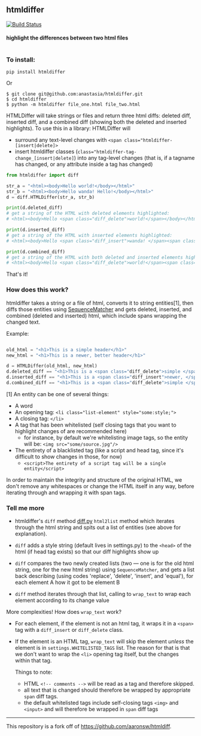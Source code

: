 ## htmldiffer
[![Build Status](https://travis-ci.org/anastasia/htmldiffer.svg?branch=develop)](https://travis-ci.org/anastasia/htmldiff)
#### highlight the differences between two html files
#
### To install:
```
pip install htmldiffer
```

Or
```
$ git clone git@github.com:anastasia/htmldiffer.git
$ cd htmldiffer
$ python -m htmldiffer file_one.html file_two.html
```

HTMLDiffer will take strings or files and return three html diffs: deleted diff, inserted diff, and a combined diff (showing both the deleted and inserted highlights). To use this in a library:
HTMLDiffer will 
+ surround any text-level changes with `<span class="htmldiffer-[insert|delete]>`
+ insert htmldiffer classes (`class="htmldiffer-tag-change_[insert|delete]`) into any tag-level changes (that is, if a tagname has changed, or any attribute inside a tag has changed) 

```python
from htmldiffer import diff

str_a = "<html><body>Hello world!</body></html>"
str_b = "<html><body>Hello wanda! Hello!</body></html>"
d = diff.HTMLDiffer(str_a, str_b)

print(d.deleted_diff)
# get a string of the HTML with deleted elements highlighted:
# <html><body>Hello <span class="diff_delete">world!</span></body></html>

print(d.inserted_diff)
# get a string of the HTML with inserted elements highlighted:
# <html><body>Hello <span class="diff_insert">wanda! </span><span class="diff_insert">Hello!</span></body></html>

print(d.combined_diff)
# get a string of the HTML with both deleted and inserted elements highlighted:
# <html><body>Hello <span class="diff_delete">world!</span><span class="diff_insert">wanda! </span><span class="diff_insert">Hello!</span></body></html>
```

That's it!

### How does this work?

htmldiffer takes a string or a file of html, converts it to string entities[1], then diffs those entities using [SequenceMatcher][seqmatch] 
and gets deleted, inserted, and combined (deleted and inserted) html, which include spans wrapping the changed text.

Example:
```python

old_html = "<h1>This is a simple header</h1>"
new_html = "<h1>This is a newer, better header</h1>"

d = HTMLDiffer(old_html, new_html)
d.deleted_diff == "<h1>This is a <span class="diff_delete">simple </span>header</h1>"
d.inserted_diff == "<h1>This is a <span class="diff_insert">newer, </span><span class="diff_insert">better </span>header</h1>"
d.combined_diff == "<h1>This is a <span class="diff_delete">simple </span><span class="diff_insert">newer, </span><span class="diff_insert">better </span>header</h1>"
```

[1] An entity can be one of several things:
+ A word
+ An opening tag: `<li class="list-element" style="some:style;">`
+ A closing tag: `</li>`
+ A tag that has been whitelisted (self closing tags that you want to highlight changes of are recommended here)
    + for instance, by default we're whitelisting image tags, so the entity will be: `<img src="some/source.jpg"/>`
+ The entirety of a blacklisted tag (like a script and head tag, since it's difficult to show changes in those, for now)
    + `<script>The entirety of a script tag will be a single entity</script>`

In order to maintain the integrity and structure of the original HTML, we don't remove any whitespaces or change the HTML itself in any way, before iterating through and wrapping it with span tags.

[seqmatch]:https://docs.python.org/3/library/difflib.html#difflib.SequenceMatcher


### Tell me more

+ htmldiffer's `diff` method [diff.py][diffpy]
`html2list` method which iterates through the html string and spits out a list of entities (see above for explanation).

[diffpy]:https://github.com/anastasia/htmldiffer/htmldiffer/diff.py

+ `diff` adds a style string (default lives in settings.py) to the `<head>` of the html (if head tag exists)
  so that our diff highlights show up

+ `diff` compares the two newly created lists (two — one is for the old html string, one for the new html string) using
  `SequenceMatcher`, and gets a list back describing (using codes 'replace', 'delete', 'insert', and 'equal'), for each
   element A how it got to be element B

+ `diff` method iterates through that list, calling to `wrap_text` to wrap each element according to its change value

More complexities! How does `wrap_text` work?

+ For each element, if the element is not an html tag, it wraps it in a `<span>` tag with a `diff_insert` or `diff_delete` class.

+ If the element is an HTML tag, `wrap_text` will skip the element *unless* the element is in `settings.WHITELISTED_TAGS` list.
  The reason for that is that we don't want to wrap the `<li>` opening tag itself, but the changes within that tag.


  Things to note:

  + HTML `<!-- comments -->` will be read as a tag and therefore skipped. 
  + all text that is changed should therefore be wrapped by appropriate `span` diff tags.
  + the default whitelisted tags include self-closing tags `<img>` and `<input>` and will therefore be wrapped in `span` diff tags 


***

This repository is a fork off of https://github.com/aaronsw/htmldiff. 

